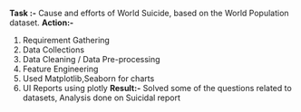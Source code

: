 **Task :-**
Cause and efforts of World Suicide, based on the World Population dataset.
**Action:-**
1) Requirement Gathering
2) Data Collections 
3) Data Cleaning / Data Pre-processing
4) Feature Engineering
5) Used Matplotlib,Seaborn for charts
6) UI Reports using plotly
**Result:-**
Solved some of the questions related to datasets, Analysis done on Suicidal report 

